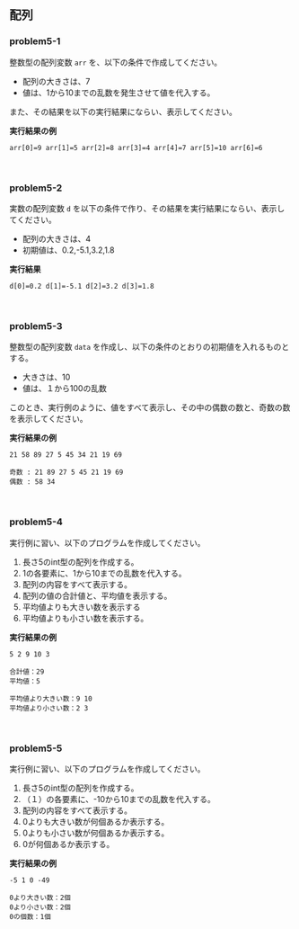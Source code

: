 ## 配列

### problem5-1

整数型の配列変数 `arr` を、以下の条件で作成してください。

- 配列の大きさは、7
- 値は、1から10までの乱数を発生させて値を代入する。

また、その結果を以下の実行結果にならい、表示してください。

**実行結果の例**

```
arr[0]=9 arr[1]=5 arr[2]=8 arr[3]=4 arr[4]=7 arr[5]=10 arr[6]=6
```

<br>

### problem5-2

実数の配列変数 `d` を以下の条件で作り、その結果を実行結果にならい、表示してください。

- 配列の大きさは、4
- 初期値は、0.2,-5.1,3.2,1.8

**実行結果**

```
d[0]=0.2 d[1]=-5.1 d[2]=3.2 d[3]=1.8
```

<br>

### problem5-3

整数型の配列変数 `data` を作成し、以下の条件のとおりの初期値を入れるものとする。

- 大きさは、10
- 値は、１から100の乱数

このとき、実行例のように、値をすべて表示し、その中の偶数の数と、奇数の数を表示してください。

**実行結果の例**

```
21 58 89 27 5 45 34 21 19 69

奇数 : 21 89 27 5 45 21 19 69
偶数 : 58 34
```

<br>

### problem5-4

実行例に習い、以下のプログラムを作成してください。

1. 長さ5のint型の配列を作成する。
1. 1の各要素に、1から10までの乱数を代入する。
1. 配列の内容をすべて表示する。
1. 配列の値の合計値と、平均値を表示する。
1. 平均値よりも大きい数を表示する
1. 平均値よりも小さい数を表示する。

**実行結果の例**

```
5 2 9 10 3

合計値：29
平均値：5

平均値より大きい数：9 10
平均値より小さい数：2 3
```

<br>

### problem5-5

実行例に習い、以下のプログラムを作成してください。

1. 長さ5のint型の配列を作成する。
1. （１）の各要素に、-10から10までの乱数を代入する。
1. 配列の内容をすべて表示する。
1. 0よりも大きい数が何個あるか表示する。
1. 0よりも小さい数が何個あるか表示する。
1. 0が何個あるか表示する。

**実行結果の例**

```
-5 1 0 -49

0より大きい数：2個
0より小さい数：2個
0の個数：1個
```

